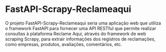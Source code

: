 # FastAPI-Scrapy-Reclameaqui
O projeto FastAPI-Scrapy-Reclameaqui seria uma aplicação web que utiliza o framework FastAPI para fornecer uma API RESTful que permite realizar consultas à plataforma Reclame Aqui, através do framework de web scraping Scrapy, para extrair informações dos registros de reclamações, como empresas, produtos, avaliações, comentários, etc.
